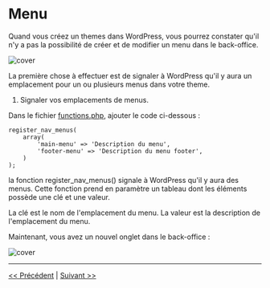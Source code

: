# Menu

Quand vous créez un themes dans WordPress, vous pourrez constater qu'il n'y a pas la possibilité de 
créer et de modifier un menu dans le back-office.

![cover](https://github.com/BloomPhilippe/wp-base-theme/blob/master/images/sans-menu.png)


La première chose à effectuer est de signaler à WordPress qu'il y aura un emplacement pour un ou plusieurs menus dans votre theme.
 
 
1. Signaler vos emplacements de menus.

Dans le fichier [functions.php](functions.md), ajouter le code ci-dessous :

```
register_nav_menus(
    array(
        'main-menu' => 'Description du menu',
        'footer-menu' => 'Description du menu footer',
    )
);
```

la fonction register_nav_menus() signale à WordPress qu'il y aura des menus.
Cette fonction prend en paramètre un tableau dont les éléments possède une clé et une valeur.

La clé est le nom de l'emplacement du menu.
La valeur est la description de l'emplacement du menu.

Maintenant, vous avez un nouvel onglet dans le back-office :

![cover](https://github.com/BloomPhilippe/wp-base-theme/blob/master/images/avec-menu.png)



---

[<< Précédent](assets.md) | [Suivant >>](traduction.md)



